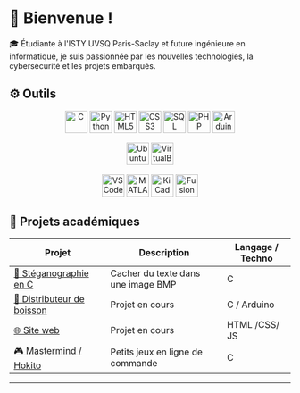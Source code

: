# 👋 Bienvenue ! 

🎓 Étudiante à l'ISTY UVSQ Paris-Saclay et future ingénieure en informatique, je suis passionnée par les nouvelles technologies, la cybersécurité et les projets embarqués.




## ⚙️ Outils

<p align="center">
  <img src="https://cdn.simpleicons.org/c/00599C" alt="C" title="C" height="40"/>
  <img src="https://cdn.simpleicons.org/python/3776AB" alt="Python" title="Python" height="40"/>
  <img src="https://cdn.simpleicons.org/html5/E34F26" alt="HTML5" title="HTML5" height="40"/>
  <img src="https://cdn.simpleicons.org/css3/1572B6" alt="CSS3" title="CCS3" height="40"/>
  <img src="https://cdn.simpleicons.org/mysql/4479A1" alt="SQL" title="SQL" height="40"/>
  <img src="https://cdn.simpleicons.org/php/777BB4" alt="PHP" title="PHP" height="40"/>
  <img src="https://cdn.simpleicons.org/arduino/00979D" alt="Arduino" title="Arduino" height="40"/>
</p>

<p align="center">
  <img src="https://img.icons8.com/?size=100&id=63208&format=png&color=000000" alt="Ubuntu" title="Ubuntu" height="40"/>
  <img src="https://cdn.simpleicons.org/virtualbox/183A61" alt="VirtualBox" title="VirtualBox" height="40"/>
</p>

<p align="center">
  <img src="https://img.icons8.com/?size=100&id=0OQR1FYCuA9f&format=png&color=000000" alt="VSCode" title="Visual studio Code" height="40"/>
  <img src="https://img.icons8.com/?size=100&id=r5Y16PcDkoWI&format=png&color=000000" alt="MATLAB" title="MATLAB" height="40"/>
  <img src="https://cdn.simpleicons.org/kicad/314CB6" alt="KiCad" title="KiCad" height="40"/>
  <img src="https://cdn.simpleicons.org/autodesk/F29305" alt="Fusion 360" title= "Autodesk Fusion 360" height="40"/>
</p>






## 🚀 Projets académiques

| Projet | Description | Langage / Techno |
|--------|-------------|------------------|
| [🔐 Stéganographie en C](https://github.com/kethya1/stegano-c) | Cacher du texte dans une image BMP | C |
| [🧃 Distributeur de boisson](//) | Projet en cours | C / Arduino |
| [🌐 Site web ](//) | Projet en cours | HTML /CSS/ JS |
| [🎮 Mastermind / Hokito](//) | Petits jeux en ligne de commande | C |







---


